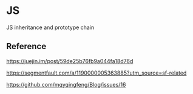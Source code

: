 # JS
JS inheritance and prototype chain

## Reference 
https://juejin.im/post/59de25b76fb9a044fa18d76d

https://segmentfault.com/a/1190000005363885?utm_source=sf-related

https://github.com/mqyqingfeng/Blog/issues/16
